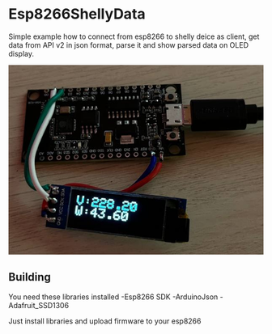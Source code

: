 # Esp8266ShellyData

Simple example how to connect from esp8266 to shelly deice as client, get data from API v2 in json format, parse it and show parsed data on OLED display.
<p align="center">
  <img src="./img/photo.png" width="602">
</p>


## Building

You need these libraries installed
-Esp8266 SDK
-ArduinoJson
-Adafruit_SSD1306

Just install libraries and upload firmware to your esp8266
